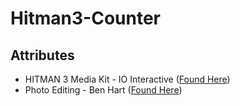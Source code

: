 # Hitman3-Counter
## Attributes
- HITMAN 3 Media Kit - IO Interactive ([Found Here](https://www.ioi.dk/hitman3mediakit/))  
- Photo Editing - Ben Hart ([Found Here](https://github.com/sirbnjmn))